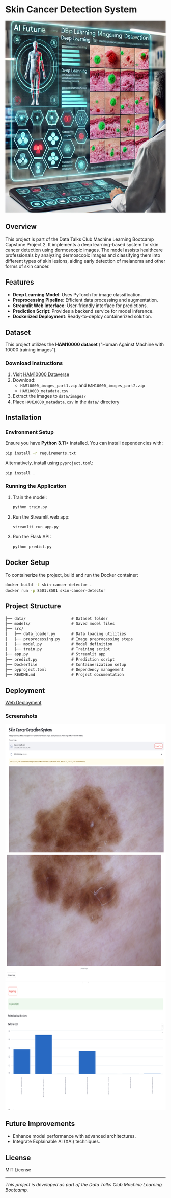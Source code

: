 # Skin Cancer Detection System

<img src="skincancer.webp" alt="Scin Cancer Prediction" width="800" height="600">

## Overview

This project is part of the Data Talks Club Machine Learning Bootcamp Capstone Project 2. It implements a deep learning-based system for skin cancer detection using dermoscopic images. The model assists healthcare professionals by analyzing dermoscopic images and classifying them into different types of skin lesions, aiding early detection of melanoma and other forms of skin cancer.

## Features

- **Deep Learning Model**: Uses PyTorch for image classification.
- **Preprocessing Pipeline**: Efficient data processing and augmentation.
- **Streamlit Web Interface**: User-friendly interface for predictions.
- **Prediction Script**: Provides a backend service for model inference.
- **Dockerized Deployment**: Ready-to-deploy containerized solution.

## Dataset

This project utilizes the **HAM10000 dataset** ("Human Against Machine with 10000 training images").

### Download Instructions

1. Visit [HAM10000 Dataverse](https://dataverse.harvard.edu/dataset.xhtml?persistentId=doi:10.7910/DVN/DBW86T)
2. Download:
   - `HAM10000_images_part1.zip` and `HAM10000_images_part2.zip`
   - `HAM10000_metadata.csv`
3. Extract the images to `data/images/`
4. Place `HAM10000_metadata.csv` in the `data/` directory

## Installation

### Environment Setup

Ensure you have **Python 3.11+** installed. You can install dependencies with:

```bash
pip install -r requirements.txt
```

Alternatively, install using `pyproject.toml`:

```bash
pip install .
```

### Running the Application

1. Train the model:
   ```bash
   python train.py
   ```
2. Run the Streamlit web app:
   ```bash
   streamlit run app.py
   ```
3. Run the Flask API:
   ```bash
   python predict.py
   ```

## Docker Setup

To containerize the project, build and run the Docker container:

```bash
docker build -t skin-cancer-detector .
docker run -p 8501:8501 skin-cancer-detector
```

## Project Structure

```
├── data/                    # Dataset folder
├── models/                  # Saved model files
├── src/
│   ├── data_loader.py       # Data loading utilities
│   ├── preprocessing.py     # Image preprocessing steps
│   ├── model.py             # Model definition
│   ├── train.py             # Training script
├── app.py                   # Streamlit app
├── predict.py               # Prediction script
├── Dockerfile               # Containerization setup
├── pyproject.toml           # Dependency management
├── README.md                # Project documentation
```

## Deployment

[Web Deployment](https://skin-cancer-ml-abdullahisamarkus.replit.app/)

### Screenshots

<img src="image2.png" alt="Scin Cancer Prediction" width="800" height="400">
<img src="image3.png" alt="Scin Cancer Prediction" width="800" height="400">
<img src="image4.png" alt="Scin Cancer Prediction" width="800" height="400">

## Future Improvements

- Enhance model performance with advanced architectures.
- Integrate Explainable AI (XAI) techniques.

## License

MIT License

---

_This project is developed as part of the Data Talks Club Machine Learning Bootcamp._
